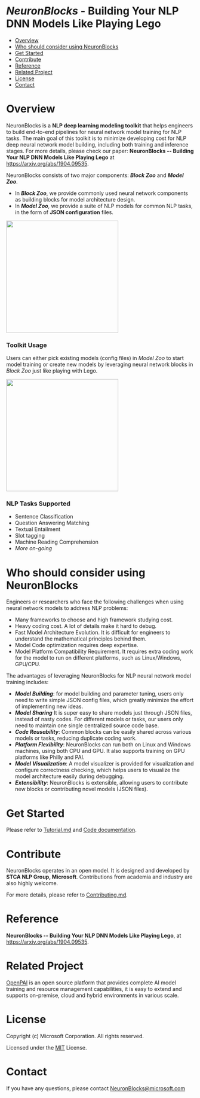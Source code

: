 # ***NeuronBlocks*** - Building Your NLP DNN Models Like Playing Lego
* [Overview](#Overview)
* [Who should consider using NeuronBlocks](#Who-should-consider-using-NeuronBlocks)
* [Get Started](#Get-Started)
* [Contribute](#Contribute)
* [Reference](#Reference)
* [Related Project](#Related-Project)
* [License](#License) 
* [Contact](#Contact)



# Overview
NeuronBlocks is a **NLP deep learning modeling toolkit** that helps engineers to build end-to-end pipelines for neural network model training for NLP tasks. The main goal of this toolkit is to minimize developing cost for NLP deep neural network model building, including both training and inference stages. For more details, please check our paper: **NeuronBlocks -- Building Your NLP DNN Models Like Playing Lego** at https://arxiv.org/abs/1904.09535.

NeuronBlocks consists of two major components: ***Block Zoo*** and ***Model Zoo***. 
- In ***Block Zoo***, we provide commonly used neural network components as building blocks for model architecture design.  
- In ***Model Zoo***, we provide a suite of NLP models for common NLP tasks, in the form of **JSON configuration** files. 
 
<img src="https://i.imgur.com/LMD0PFQ.png" width="300">

### Toolkit Usage
Users can either pick existing models (config files) in *Model Zoo* to start model training or create new models by leveraging neural network blocks in *Block Zoo* just like playing with Lego. 

<img src="https://i.imgur.com/q0p6Wvz.png" width="300">


### NLP Tasks Supported
- Sentence Classification 
- Question Answering Matching
- Textual Entailment
- Slot tagging
- Machine Reading Comprehension
- *More on-going*

# Who should consider using NeuronBlocks
Engineers or researchers who face the following challenges when using neural network models to address NLP problems: 
+ Many frameworks to choose and high framework studying cost. 
+ Heavy coding cost. A lot of details make it hard to debug.
+ Fast Model Architecture Evolution. It is difficult for engineers to understand the mathematical principles behind them.
+ Model Code optimization requires deep expertise.
+ Model Platform Compatibility Requirement.  It requires extra coding work for the model to run on different platforms, such as Linux/Windows, GPU/CPU. 


The advantages of leveraging NeuronBlocks for NLP neural network model training includes:
- ***Model Building***: for model building and parameter tuning, users only need to write simple JSON config files, which greatly minimize the effort of implementing new ideas.
- ***Model Sharing*** It is super easy to share models just through JSON files, instead of nasty codes. For different models or tasks, our users only need to maintain one single centralized source code base.
- ***Code Reusability***: Common blocks can be easily shared across various models or tasks, reducing duplicate coding work.  
- ***Platform Flexibility***: NeuronBlocks can run both on Linux and Windows machines, using both CPU and GPU. It also supports training on GPU platforms like Philly and PAI.
- ***Model Visualization***: A model visualizer is provided for visualization and configure correctness checking, which helps users to visualize the model architecture easily during debugging. 
- ***Extensibility***: NeuronBlocks is extensible, allowing users to contribute new blocks or contributing novel models (JSON files).


# Get Started
Please refer to [Tutorial.md](Tutorial.md) and [Code documentation](https://microsoft.github.io/NeuronBlocks/).


# Contribute
NeuronBlocks operates in an open model. It is designed and developed by **STCA NLP Group, Microsoft**. Contributions from academia and industry are also highly welcome.

For more details, please refer to [Contributing.md](Contributing.md).

# Reference
**NeuronBlocks -- Building Your NLP DNN Models Like Playing Lego**, at https://arxiv.org/abs/1904.09535.

# Related Project
[OpenPAI](https://github.com/Microsoft/pai) is an open source platform that provides complete AI model training and resource management capabilities, it is easy to extend and supports on-premise, cloud and hybrid environments in various scale.

# License

Copyright (c) Microsoft Corporation. All rights reserved.

Licensed under the [MIT](LICENSE) License.

# Contact
If you have any questions, please contact NeuronBlocks@microsoft.com


